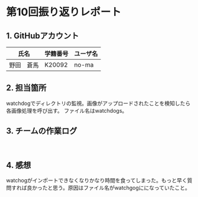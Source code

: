 # 第10回振り返りレポート

## 1. GitHubアカウント

| 氏名           | 学籍番号    | ユーザ名 |
| -------------- | ----------- | ---- |
| 野田　蒼馬     | K20092      | no-ma  |

## 2. 担当箇所

watchdogでディレクトリの監視。画像がアップロードされたことを検知したら各画像処理を呼び出す。
ファイル名はwatchdogs。

## 3. チームの作業ログ
<pre>

</pre>


## 4. 感想
watchogがインポートできなくなりかなり時間を食ってしまった。もっと早く質問すれば良かったと思う。原因はファイル名がwatchgogにになっていたこと。




